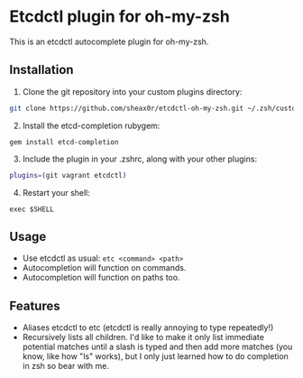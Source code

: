 # Etcdctl plugin for oh-my-zsh
This is an etcdctl autocomplete plugin for oh-my-zsh.

## Installation
1. Clone the git repository into your custom plugins directory:
```bash
git clone https://github.com/sheax0r/etcdctl-oh-my-zsh.git ~/.zsh/custom/plugins/etcdctl
```

2. Install the etcd-completion rubygem:
```
gem install etcd-completion
```

3. Include the plugin in your .zshrc, along with your other plugins:
```bash
plugins=(git vagrant etcdctl)
```

4. Restart your shell:
```
exec $SHELL
```

## Usage
* Use etcdctl as usual: ```etc <command> <path>```
* Autocompletion will function on commands.
* Autocompletion will function on paths too.

## Features
* Aliases etcdctl to etc (etcdctl is really annoying to type repeatedly!)
* Recursively lists all children. I'd like to make it only list immediate potential
  matches until a slash is typed and then add more matches (you know, like how "ls" 
  works), but I only just learned how to do completion in zsh so bear with me.



